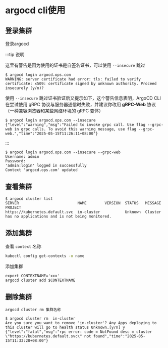 # argocd cli使用

## 登录集群







登录argocd

:::tip 说明

这里有警告是因为使用的证书是自签名证书，可以使用 `--insecure` 跳过

```shell
$ argocd login argocd.ops.com                      
WARNING: server certificate had error: tls: failed to verify certificate: x509: certificate signed by unknown authority. Proceed insecurely (y/n)?
```



使用 `--insecure` 跳过证书验证后又提示如下，这个警告信息表明，ArgoCD CLI 在尝试使用 gRPC 协议与服务器通信时失败，并建议你改用 **gRPC-Web** 协议（一种兼容浏览器和某些网络环境的 gRPC 变体）

```shell
$ argocd login argocd.ops.com --insecure           
{"level":"warning","msg":"Failed to invoke grpc call. Use flag --grpc-web in grpc calls. To avoid this warning message, use flag --grpc-web.","time":"2025-05-15T11:26:11+08:00"}
```

:::

```shell
$ argocd login argocd.ops.com --insecure --grpc-web         
Username: admin
Password: 
'admin:login' logged in successfully
Context 'argocd.ops.com' updated
```



## 查看集群

```shell
$ argocd cluster list
SERVER                          NAME        VERSION  STATUS   MESSAGE                                                  PROJECT
https://kubernetes.default.svc  in-cluster           Unknown  Cluster has no applications and is not being monitored.  
```





## 添加集群

查看 `context` 名称

```sh
kubectl config get-contexts -o name
```



添加集群

```shell
export CONTEXTNAME='xxx'
argocd cluster add $CONTEXTNAME
```







## 删除集群

```shell
argocd cluster rm 集群名称
```





```shell
$ argocd cluster rm  in-cluster
Are you sure you want to remove 'in-cluster'? Any Apps deploying to this cluster will go to health status Unknown.[y/n] y
{"level":"fatal","msg":"rpc error: code = NotFound desc = cluster \"https://kubernetes.default.svc\" not found","time":"2025-05-15T11:33:28+08:00"}
```





